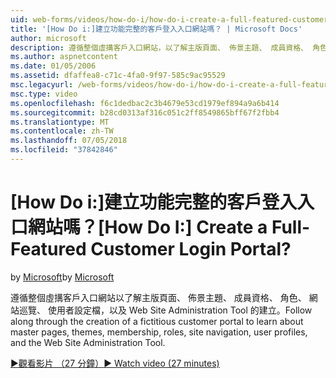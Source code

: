 ```yaml
---
uid: web-forms/videos/how-do-i/how-do-i-create-a-full-featured-customer-login-portal
title: '[How Do i:]建立功能完整的客戶登入入口網站嗎？ | Microsoft Docs'
author: microsoft
description: 遵循整個虛搆客戶入口網站，以了解主版頁面、 佈景主題、 成員資格、 角色、 網站巡覽、 使用者設定檔，建立和...
ms.author: aspnetcontent
ms.date: 01/05/2006
ms.assetid: dfaffea8-c71c-4fa0-9f97-585c9ac95529
msc.legacyurl: /web-forms/videos/how-do-i/how-do-i-create-a-full-featured-customer-login-portal
msc.type: video
ms.openlocfilehash: f6c1dedbac2c3b4679e53cd1979ef894a9a6b414
ms.sourcegitcommit: b28cd0313af316c051c2ff8549865bff67f2fbb4
ms.translationtype: MT
ms.contentlocale: zh-TW
ms.lasthandoff: 07/05/2018
ms.locfileid: "37842846"
---
```

<a name="how-do-i-create-a-full-featured-customer-login-portal"></a><span data-ttu-id="24596-104">[How Do i:]建立功能完整的客戶登入入口網站嗎？</span><span class="sxs-lookup"><span data-stu-id="24596-104">[How Do I:] Create a Full-Featured Customer Login Portal?</span></span>
====================
<span data-ttu-id="24596-105">by [Microsoft](https://github.com/microsoft)</span><span class="sxs-lookup"><span data-stu-id="24596-105">by [Microsoft](https://github.com/microsoft)</span></span>

<span data-ttu-id="24596-106">遵循整個虛搆客戶入口網站以了解主版頁面、 佈景主題、 成員資格、 角色、 網站巡覽、 使用者設定檔，以及 Web Site Administration Tool 的建立。</span><span class="sxs-lookup"><span data-stu-id="24596-106">Follow along through the creation of a fictitious customer portal to learn about master pages, themes, membership, roles, site navigation, user profiles, and the Web Site Administration Tool.</span></span>

[<span data-ttu-id="24596-107">&#9654;觀看影片 （27 分鐘）</span><span class="sxs-lookup"><span data-stu-id="24596-107">&#9654; Watch video (27 minutes)</span></span>](https://channel9.msdn.com/Blogs/ASP-NET-Site-Videos/how-do-i-create-a-full-featured-customer-login-portal)
